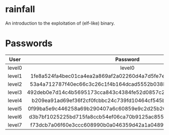 # rainfall
An introduction to the exploitation of (elf-like) binary.

# Passwords

| User   | Password                                                         |
| :----: |:----------------------------------------------------------------:|
| level0 | level0                                                           |
| level1 | 1fe8a524fa4bec01ca4ea2a869af2a02260d4a7d5fe7e7c24d8617e6dca12d3a |
| level2 | 53a4a712787f40ec66c3c26c1f4b164dcad5552b038bb0addd69bf5bf6fa8e77 |
| level3 | 492deb0e7d14c4b5695173cca843c4384fe52d0857c2b0718e1a521a4d33ec02 |
| level4 | b209ea91ad69ef36f2cf0fcbbc24c739fd10464cf545b20bea8572ebdc3c36fa |
| level5 | 0f99ba5e9c446258a69b290407a6c60859e9c2d25b26575cafc9ae6d75e9456a |
| level6 | d3b7bf1025225bd715fa8ccb54ef06ca70b9125ac855aeab4878217177f41a31 |
| level7 | f73dcb7a06f60e3ccc608990b0a046359d42a1a0489ffeefd0d9cb2d7c9cb82d |


